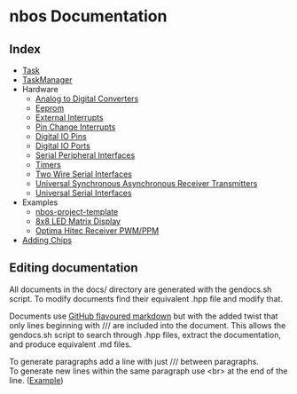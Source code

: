 # nbos Documentation

## Index

* [Task](src/task.hpp.md#task)
* [TaskManager](src/taskmanager.hpp.md#taskmanager)
* Hardware
    * [Analog to Digital Converters](src/hardware/adc.hpp.md#analog-to-digital-converters)
    * [Eeprom](src/hardware/eeprom.hpp.md#eeprom)
    * [External Interrupts](src/hardware/exint.hpp.md#external-interrupts)
    * [Pin Change Interrupts](src/hardware/pcint.hpp.md#pin-change-interrupts)
    * [Digital IO Pins](src/hardware/pin.hpp.md#digital-io-pins)
    * [Digital IO Ports](src/hardware/port.hpp.md#digital-io-ports)
    * [Serial Peripheral Interfaces](src/hardware/spi.hpp.md#serial-peripheral-interfaces)
    * [Timers](src/hardware/timer.hpp.md#timers)
    * [Two Wire Serial Interfaces](src/hardware/twi.hpp.md#two-wire-serial-interfaces)
    * [Universal Synchronous Asynchronous Receiver Transmitters](src/hardware/usart.hpp.md#universal-synchronous-asynchronous-receiver-transmitters)
    * [Universal Serial Interfaces](src/hardware/usi.hpp.md#universal-serial-interfaces)
* Examples
    * [nbos-project-template](https://github.com/xenris/nbos-project-template)
    * [8x8 LED Matrix Display](https://github.com/xenris/led-matrix-display)
    * [Optima Hitec Receiver PWM/PPM](https://github.com/xenris/hitec-receiver)
* [Adding Chips](src/hardware/chip.hpp.md#adding-chips)

## Editing documentation

All documents in the docs/ directory are generated with the gendocs.sh
script. To modify documents find their equivalent .hpp file and modify
that.

Documents use [GitHub flavoured markdown](https://guides.github.com/features/mastering-markdown/)
but with the added twist that only lines beginning with /// are included into the document.
This allows the gendocs.sh script to search through .hpp files, extract the documentation,
and produce equivalent .md files.

To generate paragraphs add a line with just /// between paragraphs.<br>
To generate new lines within the same paragraph use \<br\> at the end
of the line. ([Example](../index.hpp))
